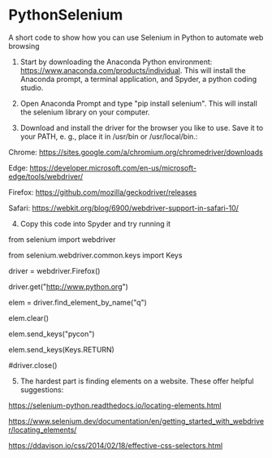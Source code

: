# PythonSelenium
A short code to show how you can use Selenium in Python to automate web browsing

1) Start by downloading the Anaconda Python environment: https://www.anaconda.com/products/individual. This will install the Anaconda prompt, a terminal application, and Spyder, a python coding studio.

2) Open Anaconda Prompt and type "pip install selenium". This will install the selenium library on your computer.

3) Download and install the driver for the browser you like to use. Save it to your PATH, e. g., place it in /usr/bin or /usr/local/bin.:

Chrome: 	https://sites.google.com/a/chromium.org/chromedriver/downloads

Edge: 	https://developer.microsoft.com/en-us/microsoft-edge/tools/webdriver/

Firefox: 	https://github.com/mozilla/geckodriver/releases

Safari: 	https://webkit.org/blog/6900/webdriver-support-in-safari-10/

4) Copy this code into Spyder and try running it

from selenium import webdriver

from selenium.webdriver.common.keys import Keys

driver = webdriver.Firefox()

driver.get("http://www.python.org")

elem = driver.find_element_by_name("q")

elem.clear()

elem.send_keys("pycon")

elem.send_keys(Keys.RETURN)

#driver.close()

5) The hardest part is finding elements on a website. These offer helpful suggestions:

https://selenium-python.readthedocs.io/locating-elements.html

https://www.selenium.dev/documentation/en/getting_started_with_webdriver/locating_elements/

https://ddavison.io/css/2014/02/18/effective-css-selectors.html




